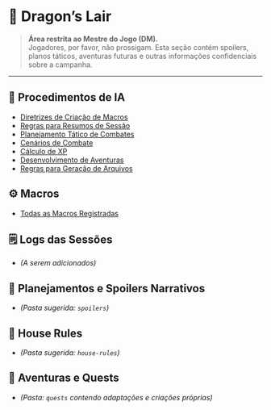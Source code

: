 # 🐉 Dragon’s Lair

> **Área restrita ao Mestre do Jogo (DM).**  
> Jogadores, por favor, não prossigam. Esta seção contém spoilers, planos táticos, aventuras futuras e outras informações confidenciais sobre a campanha.

---

## 📘 Procedimentos de IA
- [Diretrizes de Criação de Macros](./procedures/guidelines.md)
- [Regras para Resumos de Sessão](./procedures/resumos.md)
- [Planejamento Tático de Combates](./procedures/combate-tatico.md)
- [Cenários de Combate](./procedures/cenarios-combate.md)
- [Cálculo de XP](./procedures/xp-campanha.md)
- [Desenvolvimento de Aventuras](./procedures/desenvolvimento-aventuras.md)
- [Regras para Geração de Arquivos](./procedures/geracao-arquivos.md)

## ⚙️ Macros
- [Todas as Macros Registradas](./macros/guidelines.md)

## 🗒️ Logs das Sessões
- *(A serem adicionados)*

## 🧠 Planejamentos e Spoilers Narrativos
- *(Pasta sugerida: `spoilers`)*

## 📜 House Rules
- *(Pasta sugerida: `house-rules`)*

## 🧭 Aventuras e Quests
- *(Pasta: `quests` contendo adaptações e criações próprias)*
